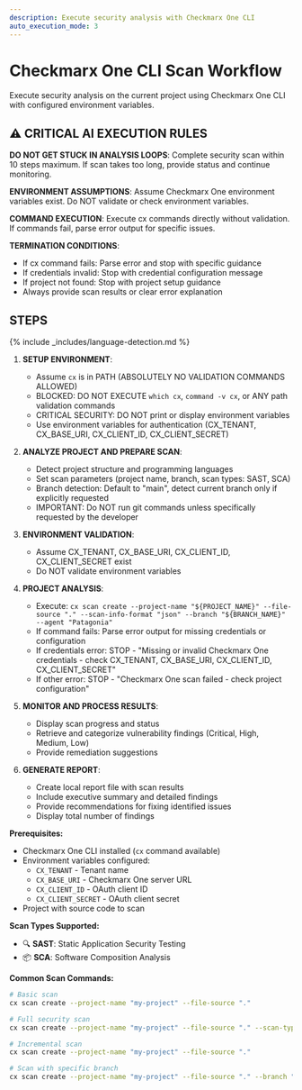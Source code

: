 ```yaml
---
description: Execute security analysis with Checkmarx One CLI
auto_execution_mode: 3
---
```


# Checkmarx One CLI Scan Workflow

Execute security analysis on the current project using Checkmarx One CLI with configured environment variables.

## ⚠️ CRITICAL AI EXECUTION RULES

**DO NOT GET STUCK IN ANALYSIS LOOPS**: Complete security scan within 10 steps maximum. If scan takes too long, provide status and continue monitoring.

**ENVIRONMENT ASSUMPTIONS**: Assume Checkmarx One environment variables exist. Do NOT validate or check environment variables.

**COMMAND EXECUTION**: Execute cx commands directly without validation. If commands fail, parse error output for specific issues.

**TERMINATION CONDITIONS**:

- If cx command fails: Parse error and stop with specific guidance
- If credentials invalid: Stop with credential configuration message
- If project not found: Stop with project setup guidance
- Always provide scan results or clear error explanation

## STEPS

{% include _includes/language-detection.md %}

1. **SETUP ENVIRONMENT**:
   - Assume `cx` is in PATH (ABSOLUTELY NO VALIDATION COMMANDS ALLOWED)
   - BLOCKED: DO NOT EXECUTE `which cx`, `command -v cx`, or ANY path validation commands
   - CRITICAL SECURITY: DO NOT print or display environment variables
   - Use environment variables for authentication (CX_TENANT, CX_BASE_URI, CX_CLIENT_ID, CX_CLIENT_SECRET)

2. **ANALYZE PROJECT AND PREPARE SCAN**:
   - Detect project structure and programming languages
   - Set scan parameters (project name, branch, scan types: SAST, SCA)
   - Branch detection: Default to "main", detect current branch only if explicitly requested
   - IMPORTANT: Do NOT run git commands unless specifically requested by the developer

3. **ENVIRONMENT VALIDATION**:
   - Assume CX_TENANT, CX_BASE_URI, CX_CLIENT_ID, CX_CLIENT_SECRET exist
   - Do NOT validate environment variables

4. **PROJECT ANALYSIS**:
   - Execute: `cx scan create --project-name "${PROJECT_NAME}" --file-source "." --scan-info-format "json" --branch "${BRANCH_NAME}" --agent "Patagonia"`
   - If command fails: Parse error output for missing credentials or configuration
   - If credentials error: STOP - "Missing or invalid Checkmarx One credentials - check CX_TENANT, CX_BASE_URI, CX_CLIENT_ID, CX_CLIENT_SECRET"
   - If other error: STOP - "Checkmarx One scan failed - check project configuration"

5. **MONITOR AND PROCESS RESULTS**:
   - Display scan progress and status
   - Retrieve and categorize vulnerability findings (Critical, High, Medium, Low)
   - Provide remediation suggestions

6. **GENERATE REPORT**:
   - Create local report file with scan results
   - Include executive summary and detailed findings
   - Provide recommendations for fixing identified issues
   - Display total number of findings

**Prerequisites:**

- Checkmarx One CLI installed (`cx` command available)
- Environment variables configured:
  - `CX_TENANT` - Tenant name
  - `CX_BASE_URI` - Checkmarx One server URL
  - `CX_CLIENT_ID` - OAuth client ID
  - `CX_CLIENT_SECRET` - OAuth client secret
- Project with source code to scan

**Scan Types Supported:**

- 🔍 **SAST**: Static Application Security Testing
- 📦 **SCA**: Software Composition Analysis

**Common Scan Commands:**

```bash
# Basic scan
cx scan create --project-name "my-project" --file-source "."

# Full security scan
cx scan create --project-name "my-project" --file-source "." --scan-types "sast,sca"

# Incremental scan
cx scan create --project-name "my-project" --file-source "."

# Scan with specific branch
cx scan create --project-name "my-project" --file-source "." --branch "main"
```
